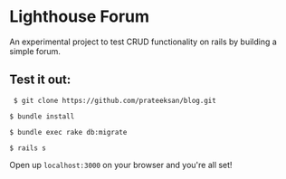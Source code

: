# Lighthouse Forum

An experimental project to test CRUD functionality on rails by building a simple forum.

## Test it out:

` $ git clone https://github.com/prateeksan/blog.git`

` $ bundle install `

` $ bundle exec rake db:migrate `

` $ rails s `

Open up `localhost:3000` on your browser and you're all set!

